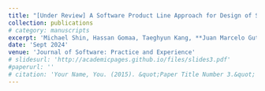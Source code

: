 ```yaml
---
title: "[Under Review] A Software Product Line Approach for Design of Secure Software Architectural Patterns with Secure Connectors"
collection: publications
# category: manuscripts
excerpt: 'Michael Shin, Hassan Gomaa, Taeghyun Kang, **Juan Marcelo Gutierrez Carballo**'
date: 'Sept 2024'
venue: 'Journal of Software: Practice and Experience'
# slidesurl: 'http://academicpages.github.io/files/slides3.pdf'
#paperurl: ''
# citation: 'Your Name, You. (2015). &quot;Paper Title Number 3.&quot; <i>Journal 1</i>. 1(3).'
---
```

